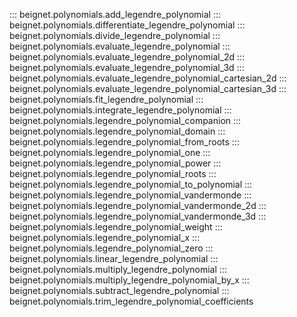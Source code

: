 ::: beignet.polynomials.add_legendre_polynomial
::: beignet.polynomials.differentiate_legendre_polynomial
::: beignet.polynomials.divide_legendre_polynomial
::: beignet.polynomials.evaluate_legendre_polynomial
::: beignet.polynomials.evaluate_legendre_polynomial_2d
::: beignet.polynomials.evaluate_legendre_polynomial_3d
::: beignet.polynomials.evaluate_legendre_polynomial_cartesian_2d
::: beignet.polynomials.evaluate_legendre_polynomial_cartesian_3d
::: beignet.polynomials.fit_legendre_polynomial
::: beignet.polynomials.integrate_legendre_polynomial
::: beignet.polynomials.legendre_polynomial_companion
::: beignet.polynomials.legendre_polynomial_domain
::: beignet.polynomials.legendre_polynomial_from_roots
::: beignet.polynomials.legendre_polynomial_one
::: beignet.polynomials.legendre_polynomial_power
::: beignet.polynomials.legendre_polynomial_roots
::: beignet.polynomials.legendre_polynomial_to_polynomial
::: beignet.polynomials.legendre_polynomial_vandermonde
::: beignet.polynomials.legendre_polynomial_vandermonde_2d
::: beignet.polynomials.legendre_polynomial_vandermonde_3d
::: beignet.polynomials.legendre_polynomial_weight
::: beignet.polynomials.legendre_polynomial_x
::: beignet.polynomials.legendre_polynomial_zero
::: beignet.polynomials.linear_legendre_polynomial
::: beignet.polynomials.multiply_legendre_polynomial
::: beignet.polynomials.multiply_legendre_polynomial_by_x
::: beignet.polynomials.subtract_legendre_polynomial
::: beignet.polynomials.trim_legendre_polynomial_coefficients
